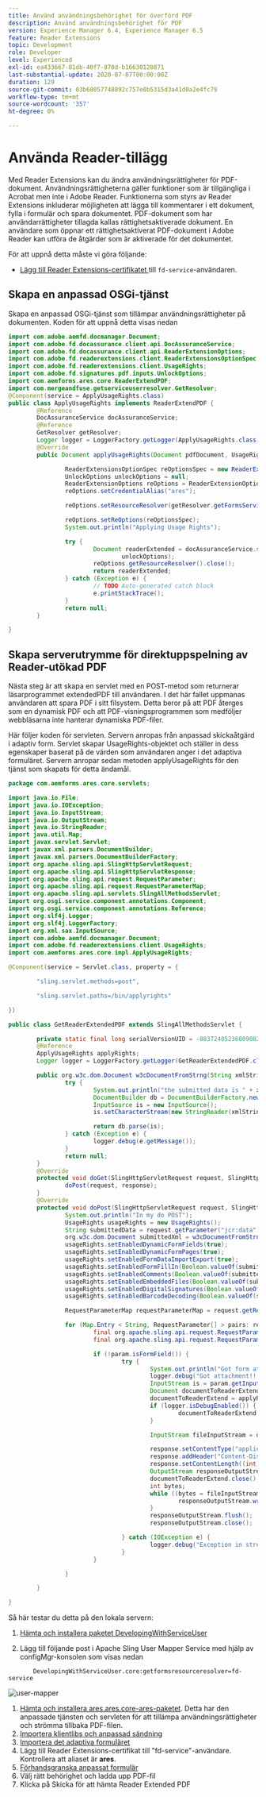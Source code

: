 ```yaml
---
title: Använd användningsbehörighet för överförd PDF
description: Använd användningsbehörighet för PDF
version: Experience Manager 6.4, Experience Manager 6.5
feature: Reader Extensions
topic: Development
role: Developer
level: Experienced
exl-id: ea433667-81db-40f7-870d-b16630128871
last-substantial-update: 2020-07-07T00:00:00Z
duration: 129
source-git-commit: 03b68057748892c757e0b5315d3a41d0a2e4fc79
workflow-type: tm+mt
source-wordcount: '357'
ht-degree: 0%

---
```


# Använda Reader-tillägg

Med Reader Extensions kan du ändra användningsrättigheter för PDF-dokument. Användningsrättigheterna gäller funktioner som är tillgängliga i Acrobat men inte i Adobe Reader. Funktionerna som styrs av Reader Extensions inkluderar möjligheten att lägga till kommentarer i ett dokument, fylla i formulär och spara dokumentet. PDF-dokument som har användarrättigheter tillagda kallas rättighetsaktiverade dokument. En användare som öppnar ett rättighetsaktiverat PDF-dokument i Adobe Reader kan utföra de åtgärder som är aktiverade för det dokumentet.

För att uppnå detta måste vi göra följande:
* [Lägg till Reader Extensions-certifikatet ](https://experienceleague.adobe.com/docs/experience-manager-learn/forms/document-services/configuring-reader-extension-osgi.html) till `fd-service`-användaren.

## Skapa en anpassad OSGi-tjänst

Skapa en anpassad OSGi-tjänst som tillämpar användningsrättigheter på dokumenten. Koden för att uppnå detta visas nedan

```java
import com.adobe.aemfd.docmanager.Document;
import com.adobe.fd.docassurance.client.api.DocAssuranceService;
import com.adobe.fd.docassurance.client.api.ReaderExtensionOptions;
import com.adobe.fd.readerextensions.client.ReaderExtensionsOptionSpec;
import com.adobe.fd.readerextensions.client.UsageRights;
import com.adobe.fd.signatures.pdf.inputs.UnlockOptions;
import com.aemforms.ares.core.ReaderExtendPDF;
import com.mergeandfuse.getserviceuserresolver.GetResolver;
@Component(service = ApplyUsageRights.class)
public class ApplyUsageRights implements ReaderExtendPDF {
        @Reference
        DocAssuranceService docAssuranceService;
        @Reference
        GetResolver getResolver;
        Logger logger = LoggerFactory.getLogger(ApplyUsageRights.class);
        @Override
        public Document applyUsageRights(Document pdfDocument, UsageRights usageRights) {

                ReaderExtensionsOptionSpec reOptionsSpec = new ReaderExtensionsOptionSpec(usageRights, "Sample ARES");
                UnlockOptions unlockOptions = null;
                ReaderExtensionOptions reOptions = ReaderExtensionOptions.getInstance();
                reOptions.setCredentialAlias("ares");

                reOptions.setResourceResolver(getResolver.getFormsServiceResolver());

                reOptions.setReOptions(reOptionsSpec);
                System.out.println("Applying Usage Rights");

                try {
                        Document readerExtended = docAssuranceService.secureDocument(pdfDocument, null, null, reOptions,
                                unlockOptions);
                        reOptions.getResourceResolver().close();
                        return readerExtended;
                } catch (Exception e) {
                        // TODO Auto-generated catch block
                        e.printStackTrace();
                }
                return null;
        }

}
```

## Skapa serverutrymme för direktuppspelning av Reader-utökad PDF

Nästa steg är att skapa en servlet med en POST-metod som returnerar läsarprogrammet extendedPDF till användaren. I det här fallet uppmanas användaren att spara PDF i sitt filsystem. Detta beror på att PDF återges som en dynamisk PDF och att PDF-visningsprogrammen som medföljer webbläsarna inte hanterar dynamiska PDF-filer.

Här följer koden för servleten. Servern anropas från anpassad skickaåtgärd i adaptiv form.
Servlet skapar UsageRights-objektet och ställer in dess egenskaper baserat på de värden som användaren anger i det adaptiva formuläret. Servern anropar sedan metoden applyUsageRights för den tjänst som skapats för detta ändamål.

```java
package com.aemforms.ares.core.servlets;

import java.io.File;
import java.io.IOException;
import java.io.InputStream;
import java.io.OutputStream;
import java.io.StringReader;
import java.util.Map;
import javax.servlet.Servlet;
import javax.xml.parsers.DocumentBuilder;
import javax.xml.parsers.DocumentBuilderFactory;
import org.apache.sling.api.SlingHttpServletRequest;
import org.apache.sling.api.SlingHttpServletResponse;
import org.apache.sling.api.request.RequestParameter;
import org.apache.sling.api.request.RequestParameterMap;
import org.apache.sling.api.servlets.SlingAllMethodsServlet;
import org.osgi.service.component.annotations.Component;
import org.osgi.service.component.annotations.Reference;
import org.slf4j.Logger;
import org.slf4j.LoggerFactory;
import org.xml.sax.InputSource;
import com.adobe.aemfd.docmanager.Document;
import com.adobe.fd.readerextensions.client.UsageRights;
import com.aemforms.ares.core.impl.ApplyUsageRights;

@Component(service = Servlet.class, property = {

        "sling.servlet.methods=post",

        "sling.servlet.paths=/bin/applyrights"

})

public class GetReaderExtendedPDF extends SlingAllMethodsServlet {

        private static final long serialVersionUID = -883724052368090823 L;
        @Reference
        ApplyUsageRights applyRights;
        Logger logger = LoggerFactory.getLogger(GetReaderExtendedPDF.class);

        public org.w3c.dom.Document w3cDocumentFromStrng(String xmlString) {
                try {
                        System.out.println("the submitted data is " + xmlString);
                        DocumentBuilder db = DocumentBuilderFactory.newInstance().newDocumentBuilder();
                        InputSource is = new InputSource();
                        is.setCharacterStream(new StringReader(xmlString));

                        return db.parse(is);
                } catch (Exception e) {
                        logger.debug(e.getMessage());
                }
                return null;
        }
        @Override
        protected void doGet(SlingHttpServletRequest request, SlingHttpServletResponse response) {
                doPost(request, response);
        }
        @Override
        protected void doPost(SlingHttpServletRequest request, SlingHttpServletResponse response) {
                System.out.println("In my do POST");
                UsageRights usageRights = new UsageRights();
                String submittedData = request.getParameter("jcr:data");
                org.w3c.dom.Document submittedXml = w3cDocumentFromStrng(submittedData);
                usageRights.setEnabledDynamicFormFields(true);
                usageRights.setEnabledDynamicFormPages(true);
                usageRights.setEnabledFormDataImportExport(true);
                usageRights.setEnabledFormFillIn(Boolean.valueOf(submittedXml.getElementsByTagName("formfill").item(0).getTextContent()));
                usageRights.setEnabledComments(Boolean.valueOf(submittedXml.getElementsByTagName("comments").item(0).getTextContent()));
                usageRights.setEnabledEmbeddedFiles(Boolean.valueOf(submittedXml.getElementsByTagName("attachments").item(0).getTextContent()));
                usageRights.setEnabledDigitalSignatures(Boolean.valueOf(submittedXml.getElementsByTagName("digitalsignatures").item(0).getTextContent()));
                usageRights.setEnabledBarcodeDecoding(Boolean.valueOf(submittedXml.getElementsByTagName("barcode").item(0).getTextContent()));

                RequestParameterMap requestParameterMap = request.getRequestParameterMap();

                for (Map.Entry < String, RequestParameter[] > pairs: requestParameterMap.entrySet()) {
                        final org.apache.sling.api.request.RequestParameter[] pArr = pairs.getValue();
                        final org.apache.sling.api.request.RequestParameter param = pArr[0];

                        if (!param.isFormField()) {
                                try {
                                        System.out.println("Got form attachment!!!!" + param.getFileName());
                                        logger.debug("Got attachment!!!!" + param.getFileName());
                                        InputStream is = param.getInputStream();
                                        Document documentToReaderExtend = new Document(is);
                                        documentToReaderExtend = applyRights.applyUsageRights(documentToReaderExtend, usageRights);
                                        if (logger.isDebugEnabled()) {
                                                documentToReaderExtend.copyToFile(new File(param.getFileName().split("/")[1]));
                                        }

                                        InputStream fileInputStream = documentToReaderExtend.getInputStream();

                                        response.setContentType("application/pdf");
                                        response.addHeader("Content-Disposition", "attachment; filename=" + param.getFileName().split("/")[1]);
                                        response.setContentLength((int) fileInputStream.available());
                                        OutputStream responseOutputStream = response.getOutputStream();
                                        documentToReaderExtend.close();
                                        int bytes;
                                        while ((bytes = fileInputStream.read()) != -1) {
                                                responseOutputStream.write(bytes);
                                        }
                                        responseOutputStream.flush();
                                        responseOutputStream.close();

                                } catch (IOException e) {
                                        logger.debug("Exception in streaming pdf back to client  " + e.getMessage());
                                }
                        }

                }

        }

}
```

Så här testar du detta på den lokala servern:
1. [Hämta och installera paketet DevelopingWithServiceUser](/help/forms/assets/common-osgi-bundles/DevelopingWithServiceUser.jar)

1. Lägg till följande post i Apache Sling User Mapper Service med hjälp av configMgr-konsolen som visas nedan

```
       DevelopingWithServiceUser.core:getformsresourceresolver=fd-service
```

![user-mapper](assets/user-mapper-service.PNG)
1. [Hämta och installera ares.ares.core-ares-paketet](assets/ares.ares.core-ares.jar). Detta har den anpassade tjänsten och servleten för att tillämpa användningsrättigheter och strömma tillbaka PDF-filen.
1. [Importera klientlibs och anpassad sändning](assets/applyaresdemo.zip)
1. [Importera det adaptiva formuläret](assets/applyaresform.zip)
1. Lägg till Reader Extensions-certifikat till &quot;fd-service&quot;-användare. Kontrollera att aliaset är **ares**.
1. [Förhandsgranska anpassat formulär](http://localhost:4502/content/dam/formsanddocuments/applyreaderextensions/jcr:content?wcmmode=disabled)
1. Välj rätt behörighet och ladda upp PDF-fil
1. Klicka på Skicka för att hämta Reader Extended PDF
